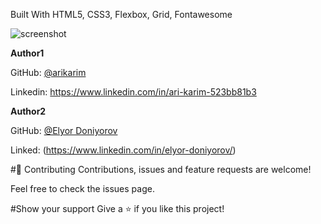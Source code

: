 Built With
HTML5, CSS3, Flexbox, Grid, Fontawesome

![screenshot](./img/readme.png)

**Author1**

 GitHub: [@arikarim](hhttps://github.com/arikarim)
 
 Linkedin: https://www.linkedin.com/in/ari-karim-523bb81b3

 **Author2**

 GitHub: [@Elyor Doniyorov](https://github.com/elyor-doniyorov)
 
 Linked: (https://www.linkedin.com/in/elyor-doniyorov/)



#🤝 Contributing
Contributions, issues and feature requests are welcome!

Feel free to check the issues page.

#Show your support
Give a ⭐️ if you like this project!



